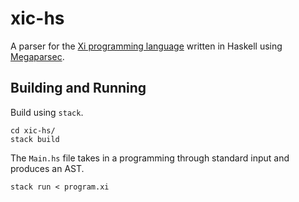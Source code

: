 # xic-hs

A parser for the [Xi programming language](https://www.cs.cornell.edu/courses/cs4120/2022sp/project/language.pdf)
written in Haskell using [Megaparsec](https://hackage.haskell.org/package/megaparsec).

## Building and Running

Build using `stack`.

```
cd xic-hs/
stack build
```

The `Main.hs` file takes in a programming through standard
input and produces an AST.

```
stack run < program.xi
```
